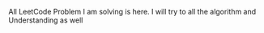 All LeetCode Problem I am solving is here. I will try to all the algorithm and Understanding as well
